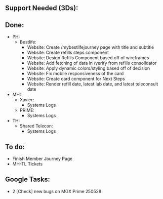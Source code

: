 ## Support Needed (3Ds):
## Done:
  - PH:
    - Bestlife:
      - Website: Create /mybestlifejourney page with title and subtitle
      - Website: Create refills steps component
      - Website: Design Refills Component based off of wireframes
      - Website: Add fetching of data in /verify from refills consolidator
      - Website: Apply dynamic colors/styling based off of decision
      - Website: Fix mobile responsiveness of the card
      - Website: Create card component for Next Steps
      - Website: Render refill date, latest lab date, and latest teleconsult date
  - MH:
    - Xavier:
      - Systems Logs
    - PRIME:
      - Systems Logs
  - TH:
    - Shared Telecon:
      - Systems Logs
## To do:
  - Finish Member Journey Page
  - MH-TL Tickets
## Google Tasks:
  - 2 [Check] new bugs on MGX Prime 250528

